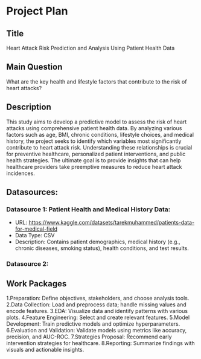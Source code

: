 # Project Plan

## Title
Heart Attack Risk Prediction and Analysis Using Patient Health Data

## Main Question
What are the key health and lifestyle factors that contribute to the risk of heart attacks?

## Description
This study aims to develop a predictive model to assess the risk of heart attacks using comprehensive patient health data. By analyzing various factors such as age, BMI, chronic conditions, lifestyle choices, and medical history, the project seeks to identify which variables most significantly contribute to heart attack risk. Understanding these relationships is crucial for preventive healthcare, personalized patient interventions, and public health strategies. The ultimate goal is to provide insights that can help healthcare providers take preemptive measures to reduce heart attack incidences.

## Datasources:
### Datasource 1: Patient Health and Medical History Data:
* URL: https://www.kaggle.com/datasets/tarekmuhammed/patients-data-for-medical-field
* Data Type: CSV
* Description:  Contains patient demographics, medical history (e.g., chronic diseases, smoking status), health conditions, and test results.
  
### Datasource 2: 

## Work Packages
<!-- List of work packages ordered sequentially-->
1.Preparation: Define objectives, stakeholders, and choose analysis tools.
2.Data Collection: Load and preprocess data; handle missing values and encode features.
3.EDA: Visualize data and identify patterns with various plots.
4.Feature Engineering: Select and create relevant features.
5.Model Development: Train predictive models and optimize hyperparameters.
6.Evaluation and Validation: Validate models using metrics like accuracy, precision, and AUC-ROC.
7.Strategies Proposal: Recommend early intervention strategies for healthcare.
8.Reporting: Summarize findings with visuals and actionable insights.

